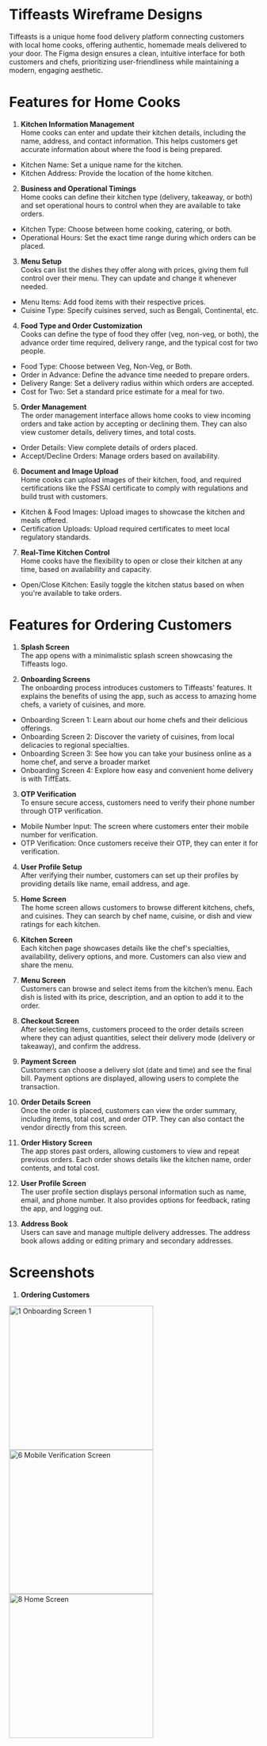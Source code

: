 # Tiffeasts Wireframe Designs
Tiffeasts is a unique home food delivery platform connecting customers with local home cooks, offering authentic, homemade meals delivered to your door. The Figma design ensures a clean, intuitive interface for both customers and chefs, prioritizing user-friendliness while maintaining a modern, engaging aesthetic.

  # Features for Home Cooks
 1. **Kitchen Information Management**  
   Home cooks can enter and update their kitchen details, including the name, address, and contact information. This helps customers get accurate information about where the food is being prepared.
 
  - Kitchen Name: Set a unique name for the kitchen.
  - Kitchen Address: Provide the location of the home kitchen.
  
2. **Business and Operational Timings**  
   Home cooks can define their kitchen type (delivery, takeaway, or both) and set operational hours to control when they are available to take orders.
  
  - Kitchen Type: Choose between home cooking, catering, or both.
  - Operational Hours: Set the exact time range during which orders can be placed.
  
3. **Menu Setup**  
   Cooks can list the dishes they offer along with prices, giving them full control over their menu. They can update and change it whenever needed.
  
  - Menu Items: Add food items with their respective prices.
  - Cuisine Type: Specify cuisines served, such as Bengali, Continental, etc.
  
4. **Food Type and Order Customization**  
   Cooks can define the type of food they offer (veg, non-veg, or both), the advance order time required, delivery range, and the typical cost for two people.
  
  - Food Type: Choose between Veg, Non-Veg, or Both.
  - Order in Advance: Define the advance time needed to prepare orders.
  - Delivery Range: Set a delivery radius within which orders are accepted.
  - Cost for Two: Set a standard price estimate for a meal for two.
  
5. **Order Management**  
   The order management interface allows home cooks to view incoming orders and take action by accepting or declining them. They can also view customer details, delivery times, and total costs.
  
  - Order Details: View complete details of orders placed.
  - Accept/Decline Orders: Manage orders based on availability.
  
6. **Document and Image Upload**  
   Home cooks can upload images of their kitchen, food, and required certifications like the FSSAI certificate to comply with regulations and build trust with customers.
  
  - Kitchen & Food Images: Upload images to showcase the kitchen and meals offered.
  - Certification Uploads: Upload required certificates to meet local regulatory standards.
  
7. **Real-Time Kitchen Control**  
   Home cooks have the flexibility to open or close their kitchen at any time, based on availability and capacity.

  - Open/Close Kitchen: Easily toggle the kitchen status based on when you're available to take orders.

# Features for Ordering Customers

1. **Splash Screen**  
   The app opens with a minimalistic splash screen showcasing the Tiffeasts logo.

2. **Onboarding Screens**  
   The onboarding process introduces customers to Tiffeasts' features. It explains the benefits of using the app, such as access to amazing home chefs, a variety of cuisines, and more.

- Onboarding Screen 1: Learn about our home chefs and their delicious offerings.
- Onboarding Screen 2: Discover the variety of cuisines, from local delicacies to regional specialties.
- Onboarding Screen 3: See how you can take your business online as a home chef, and serve a broader market
- Onboarding Screen 4: Explore how easy and convenient home delivery is with TiffEats.

3. **OTP Verification**  
   To ensure secure access, customers need to verify their phone number through OTP verification.

- Mobile Number Input: The screen where customers enter their mobile number for verification.
- OTP Verification: Once customers receive their OTP, they can enter it for verification.

4. **User Profile Setup**  
   After verifying their number, customers can set up their profiles by providing details like name, email address, and age.

5. **Home Screen**  
   The home screen allows customers to browse different kitchens, chefs, and cuisines. They can search by chef name, cuisine, or dish and view ratings for each kitchen.

6. **Kitchen Screen**  
   Each kitchen page showcases details like the chef's specialties, availability, delivery options, and more. Customers can also view and share the menu.
   
7. **Menu Screen**  
   Customers can browse and select items from the kitchen’s menu. Each dish is listed with its price, description, and an option to add it to the order.

8. **Checkout Screen**  
   After selecting items, customers proceed to the order details screen where they can adjust quantities, select their delivery mode (delivery or takeaway), and confirm the address.

9. **Payment Screen**  
   Customers can choose a delivery slot (date and time) and see the final bill. Payment options are displayed, allowing users to complete the transaction.

10. **Order Details Screen**  
    Once the order is placed, customers can view the order summary, including items, total cost, and order OTP. They can also contact the vendor directly from this screen.

11. **Order History Screen**  
    The app stores past orders, allowing customers to view and repeat previous orders. Each order shows details like the kitchen name, order contents, and total cost.

12. **User Profile Screen**  
    The user profile section displays personal information such as name, email, and phone number. It also provides options for feedback, rating the app, and logging out.

13. **Address Book**  
    Users can save and manage multiple delivery addresses. The address book allows adding or editing primary and secondary addresses.

  # Screenshots

1. **Ordering Customers**

  <img width="291" alt="1 Onboarding Screen 1" src="https://github.com/user-attachments/assets/e5e60ccc-a869-4042-a08e-eb8f9ba13f3f">
  <img width="291" alt="6 Mobile Verification Screen" src="https://github.com/user-attachments/assets/ff592cdf-f8e9-469b-b2a4-f5ea0fb8d6aa">
  <img width="291" alt="8 Home Screen" src="https://github.com/user-attachments/assets/f71a1139-4252-4375-a933-bf4cf3077730">





